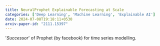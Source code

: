 ```yaml
---
title: NeuralProphet Explainable Forecasting at Scale
categories: ['Deep Learning', 'Machine Learning', 'Explainable AI']
date: 2024-07-08T19:18:11+0530
arxiv-paper-id: "2111.15397"
---
```



'_Successor_' of Prophet (by facebook) for time series modelling. 

